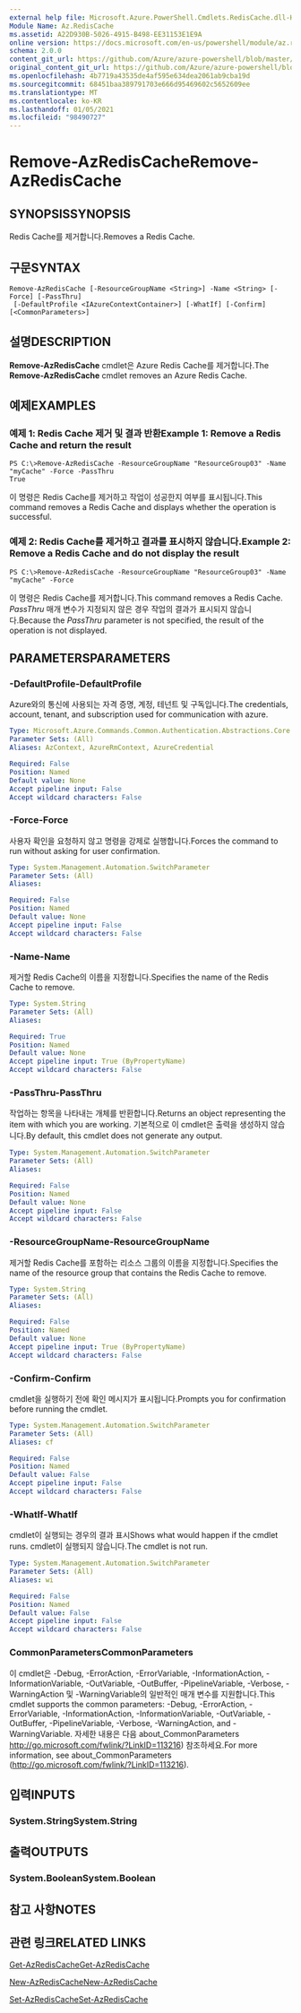 ```yaml
---
external help file: Microsoft.Azure.PowerShell.Cmdlets.RedisCache.dll-Help.xml
Module Name: Az.RedisCache
ms.assetid: A22D930B-5026-4915-B498-EE31153E1E9A
online version: https://docs.microsoft.com/en-us/powershell/module/az.rediscache/remove-azrediscache
schema: 2.0.0
content_git_url: https://github.com/Azure/azure-powershell/blob/master/src/RedisCache/RedisCache/help/Remove-AzRedisCache.md
original_content_git_url: https://github.com/Azure/azure-powershell/blob/master/src/RedisCache/RedisCache/help/Remove-AzRedisCache.md
ms.openlocfilehash: 4b7719a43535de4af595e634dea2061ab9cba19d
ms.sourcegitcommit: 68451baa389791703e666d95469602c5652609ee
ms.translationtype: MT
ms.contentlocale: ko-KR
ms.lasthandoff: 01/05/2021
ms.locfileid: "98490727"
---
```

# <span data-ttu-id="11a71-101">Remove-AzRedisCache</span><span class="sxs-lookup"><span data-stu-id="11a71-101">Remove-AzRedisCache</span></span>

## <span data-ttu-id="11a71-102">SYNOPSIS</span><span class="sxs-lookup"><span data-stu-id="11a71-102">SYNOPSIS</span></span>
<span data-ttu-id="11a71-103">Redis Cache를 제거합니다.</span><span class="sxs-lookup"><span data-stu-id="11a71-103">Removes a Redis Cache.</span></span>

## <span data-ttu-id="11a71-104">구문</span><span class="sxs-lookup"><span data-stu-id="11a71-104">SYNTAX</span></span>

```
Remove-AzRedisCache [-ResourceGroupName <String>] -Name <String> [-Force] [-PassThru]
 [-DefaultProfile <IAzureContextContainer>] [-WhatIf] [-Confirm] [<CommonParameters>]
```

## <span data-ttu-id="11a71-105">설명</span><span class="sxs-lookup"><span data-stu-id="11a71-105">DESCRIPTION</span></span>
<span data-ttu-id="11a71-106">**Remove-AzRedisCache** cmdlet은 Azure Redis Cache를 제거합니다.</span><span class="sxs-lookup"><span data-stu-id="11a71-106">The **Remove-AzRedisCache** cmdlet removes an Azure Redis Cache.</span></span>

## <span data-ttu-id="11a71-107">예제</span><span class="sxs-lookup"><span data-stu-id="11a71-107">EXAMPLES</span></span>

### <span data-ttu-id="11a71-108">예제 1: Redis Cache 제거 및 결과 반환</span><span class="sxs-lookup"><span data-stu-id="11a71-108">Example 1: Remove a Redis Cache and return the result</span></span>
```
PS C:\>Remove-AzRedisCache -ResourceGroupName "ResourceGroup03" -Name "myCache" -Force -PassThru
True
```

<span data-ttu-id="11a71-109">이 명령은 Redis Cache를 제거하고 작업이 성공한지 여부를 표시됩니다.</span><span class="sxs-lookup"><span data-stu-id="11a71-109">This command removes a Redis Cache and displays whether the operation is successful.</span></span>

### <span data-ttu-id="11a71-110">예제 2: Redis Cache를 제거하고 결과를 표시하지 않습니다.</span><span class="sxs-lookup"><span data-stu-id="11a71-110">Example 2: Remove a Redis Cache and do not display the result</span></span>
```
PS C:\>Remove-AzRedisCache -ResourceGroupName "ResourceGroup03" -Name "myCache" -Force
```

<span data-ttu-id="11a71-111">이 명령은 Redis Cache를 제거합니다.</span><span class="sxs-lookup"><span data-stu-id="11a71-111">This command removes a Redis Cache.</span></span>
<span data-ttu-id="11a71-112">*PassThru* 매개 변수가 지정되지 않은 경우 작업의 결과가 표시되지 않습니다.</span><span class="sxs-lookup"><span data-stu-id="11a71-112">Because the *PassThru* parameter is not specified, the result of the operation is not displayed.</span></span>

## <span data-ttu-id="11a71-113">PARAMETERS</span><span class="sxs-lookup"><span data-stu-id="11a71-113">PARAMETERS</span></span>

### <span data-ttu-id="11a71-114">-DefaultProfile</span><span class="sxs-lookup"><span data-stu-id="11a71-114">-DefaultProfile</span></span>
<span data-ttu-id="11a71-115">Azure와의 통신에 사용되는 자격 증명, 계정, 테넌트 및 구독입니다.</span><span class="sxs-lookup"><span data-stu-id="11a71-115">The credentials, account, tenant, and subscription used for communication with azure.</span></span>

```yaml
Type: Microsoft.Azure.Commands.Common.Authentication.Abstractions.Core.IAzureContextContainer
Parameter Sets: (All)
Aliases: AzContext, AzureRmContext, AzureCredential

Required: False
Position: Named
Default value: None
Accept pipeline input: False
Accept wildcard characters: False
```

### <span data-ttu-id="11a71-116">-Force</span><span class="sxs-lookup"><span data-stu-id="11a71-116">-Force</span></span>
<span data-ttu-id="11a71-117">사용자 확인을 요청하지 않고 명령을 강제로 실행합니다.</span><span class="sxs-lookup"><span data-stu-id="11a71-117">Forces the command to run without asking for user confirmation.</span></span>

```yaml
Type: System.Management.Automation.SwitchParameter
Parameter Sets: (All)
Aliases:

Required: False
Position: Named
Default value: None
Accept pipeline input: False
Accept wildcard characters: False
```

### <span data-ttu-id="11a71-118">-Name</span><span class="sxs-lookup"><span data-stu-id="11a71-118">-Name</span></span>
<span data-ttu-id="11a71-119">제거할 Redis Cache의 이름을 지정합니다.</span><span class="sxs-lookup"><span data-stu-id="11a71-119">Specifies the name of the Redis Cache to remove.</span></span>

```yaml
Type: System.String
Parameter Sets: (All)
Aliases:

Required: True
Position: Named
Default value: None
Accept pipeline input: True (ByPropertyName)
Accept wildcard characters: False
```

### <span data-ttu-id="11a71-120">-PassThru</span><span class="sxs-lookup"><span data-stu-id="11a71-120">-PassThru</span></span>
<span data-ttu-id="11a71-121">작업하는 항목을 나타내는 개체를 반환합니다.</span><span class="sxs-lookup"><span data-stu-id="11a71-121">Returns an object representing the item with which you are working.</span></span>
<span data-ttu-id="11a71-122">기본적으로 이 cmdlet은 출력을 생성하지 않습니다.</span><span class="sxs-lookup"><span data-stu-id="11a71-122">By default, this cmdlet does not generate any output.</span></span>

```yaml
Type: System.Management.Automation.SwitchParameter
Parameter Sets: (All)
Aliases:

Required: False
Position: Named
Default value: None
Accept pipeline input: False
Accept wildcard characters: False
```

### <span data-ttu-id="11a71-123">-ResourceGroupName</span><span class="sxs-lookup"><span data-stu-id="11a71-123">-ResourceGroupName</span></span>
<span data-ttu-id="11a71-124">제거할 Redis Cache를 포함하는 리소스 그룹의 이름을 지정합니다.</span><span class="sxs-lookup"><span data-stu-id="11a71-124">Specifies the name of the resource group that contains the Redis Cache to remove.</span></span>

```yaml
Type: System.String
Parameter Sets: (All)
Aliases:

Required: False
Position: Named
Default value: None
Accept pipeline input: True (ByPropertyName)
Accept wildcard characters: False
```

### <span data-ttu-id="11a71-125">-Confirm</span><span class="sxs-lookup"><span data-stu-id="11a71-125">-Confirm</span></span>
<span data-ttu-id="11a71-126">cmdlet을 실행하기 전에 확인 메시지가 표시됩니다.</span><span class="sxs-lookup"><span data-stu-id="11a71-126">Prompts you for confirmation before running the cmdlet.</span></span>

```yaml
Type: System.Management.Automation.SwitchParameter
Parameter Sets: (All)
Aliases: cf

Required: False
Position: Named
Default value: False
Accept pipeline input: False
Accept wildcard characters: False
```

### <span data-ttu-id="11a71-127">-WhatIf</span><span class="sxs-lookup"><span data-stu-id="11a71-127">-WhatIf</span></span>
<span data-ttu-id="11a71-128">cmdlet이 실행되는 경우의 결과 표시</span><span class="sxs-lookup"><span data-stu-id="11a71-128">Shows what would happen if the cmdlet runs.</span></span>
<span data-ttu-id="11a71-129">cmdlet이 실행되지 않습니다.</span><span class="sxs-lookup"><span data-stu-id="11a71-129">The cmdlet is not run.</span></span>

```yaml
Type: System.Management.Automation.SwitchParameter
Parameter Sets: (All)
Aliases: wi

Required: False
Position: Named
Default value: False
Accept pipeline input: False
Accept wildcard characters: False
```

### <span data-ttu-id="11a71-130">CommonParameters</span><span class="sxs-lookup"><span data-stu-id="11a71-130">CommonParameters</span></span>
<span data-ttu-id="11a71-131">이 cmdlet은 -Debug, -ErrorAction, -ErrorVariable, -InformationAction, -InformationVariable, -OutVariable, -OutBuffer, -PipelineVariable, -Verbose, -WarningAction 및 -WarningVariable의 일반적인 매개 변수를 지원합니다.</span><span class="sxs-lookup"><span data-stu-id="11a71-131">This cmdlet supports the common parameters: -Debug, -ErrorAction, -ErrorVariable, -InformationAction, -InformationVariable, -OutVariable, -OutBuffer, -PipelineVariable, -Verbose, -WarningAction, and -WarningVariable.</span></span> <span data-ttu-id="11a71-132">자세한 내용은 다음 about_CommonParameters http://go.microsoft.com/fwlink/?LinkID=113216) 참조하세요.</span><span class="sxs-lookup"><span data-stu-id="11a71-132">For more information, see about_CommonParameters (http://go.microsoft.com/fwlink/?LinkID=113216).</span></span>

## <span data-ttu-id="11a71-133">입력</span><span class="sxs-lookup"><span data-stu-id="11a71-133">INPUTS</span></span>

### <span data-ttu-id="11a71-134">System.String</span><span class="sxs-lookup"><span data-stu-id="11a71-134">System.String</span></span>

## <span data-ttu-id="11a71-135">출력</span><span class="sxs-lookup"><span data-stu-id="11a71-135">OUTPUTS</span></span>

### <span data-ttu-id="11a71-136">System.Boolean</span><span class="sxs-lookup"><span data-stu-id="11a71-136">System.Boolean</span></span>

## <span data-ttu-id="11a71-137">참고 사항</span><span class="sxs-lookup"><span data-stu-id="11a71-137">NOTES</span></span>

## <span data-ttu-id="11a71-138">관련 링크</span><span class="sxs-lookup"><span data-stu-id="11a71-138">RELATED LINKS</span></span>

[<span data-ttu-id="11a71-139">Get-AzRedisCache</span><span class="sxs-lookup"><span data-stu-id="11a71-139">Get-AzRedisCache</span></span>](./Get-AzRedisCache.md)

[<span data-ttu-id="11a71-140">New-AzRedisCache</span><span class="sxs-lookup"><span data-stu-id="11a71-140">New-AzRedisCache</span></span>](./New-AzRedisCache.md)

[<span data-ttu-id="11a71-141">Set-AzRedisCache</span><span class="sxs-lookup"><span data-stu-id="11a71-141">Set-AzRedisCache</span></span>](./Set-AzRedisCache.md)


